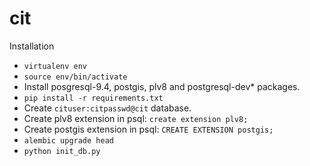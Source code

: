 # cit
Installation

  * `virtualenv env`
  * `source env/bin/activate`
  *  Install posgresql-9.4, postgis, plv8 and postgresql-dev* packages.
  * `pip install -r requirements.txt`
  * Create `cituser:citpasswd@cit` database.
  * Create plv8 extension in psql: `create extension plv8;`
  * Create postgis extension in psql: `CREATE EXTENSION postgis;`
  * `alembic upgrade head`
  * `python init_db.py`
